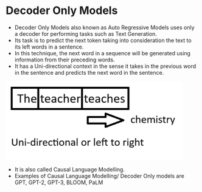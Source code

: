 # Decoder Only Models

- Decoder Only Models also known as Auto Regressive Models uses only a decoder for performing tasks such as Text Generation.
- Its task is to predict the next token taking into consideration the text to its left words in a sentence.
- In this technique, the next word in a sequence will be generated using information from their preceding words.
- It has a Uni-directional context in the sense it takes in the previous word in the sentence and predicts the next word in the sentence.

![Context](https://github.com/SharathHebbar/Transformers/blob/main/Decoder/assets/context.png)

- It is also called Causal Language Modelling.
- Examples of Causal Language Modelling/ Decoder Only models are GPT, GPT-2, GPT-3, BLOOM, PaLM